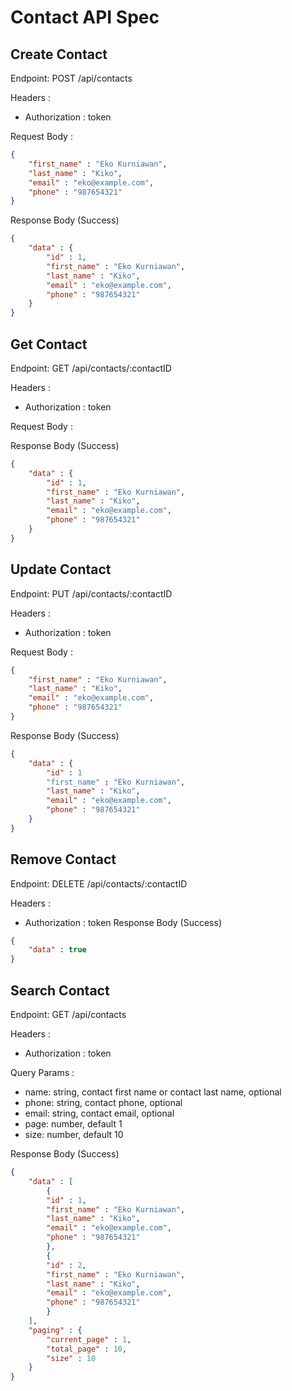 # Contact API Spec

## Create Contact

Endpoint: POST /api/contacts

Headers :
- Authorization : token

Request Body :


```json
{
    "first_name" : "Eko Kurniawan",
    "last_name" : "Kiko",
    "email" : "eko@example.com",
    "phone" : "987654321"
}
```

Response Body (Success)

```json
{
    "data" : {
        "id" : 1,
        "first_name" : "Eko Kurniawan",
        "last_name" : "Kiko",
        "email" : "eko@example.com",
        "phone" : "987654321"
    }
}
```

## Get Contact

Endpoint: GET /api/contacts/:contactID

Headers :
- Authorization : token

Request Body :

Response Body (Success)

```json
{
    "data" : {
        "id" : 1,
        "first_name" : "Eko Kurniawan",
        "last_name" : "Kiko",
        "email" : "eko@example.com",
        "phone" : "987654321"
    }
}
```

## Update Contact

Endpoint: PUT /api/contacts/:contactID

Headers :
- Authorization : token

Request Body :


```json
{
    "first_name" : "Eko Kurniawan",
    "last_name" : "Kiko",
    "email" : "eko@example.com",
    "phone" : "987654321"
}
```

Response Body (Success)

```json
{
    "data" : {
        "id" : 1 
        "first_name" : "Eko Kurniawan",
        "last_name" : "Kiko",
        "email" : "eko@example.com",
        "phone" : "987654321"
    }
}
```

## Remove Contact

Endpoint: DELETE /api/contacts/:contactID

Headers :
- Authorization : token
Response Body (Success)

```json
{
    "data" : true
}
```

## Search Contact

Endpoint: GET /api/contacts

Headers :
- Authorization : token

Query Params :
- name: string, contact first name or contact last name, optional
- phone: string, contact phone, optional
- email: string, contact email, optional
- page: number, default 1
- size: number, default 10


Response Body (Success)

```json
{
    "data" : [
        {
        "id" : 1, 
        "first_name" : "Eko Kurniawan",
        "last_name" : "Kiko",
        "email" : "eko@example.com",
        "phone" : "987654321"
        },
        {
        "id" : 2, 
        "first_name" : "Eko Kurniawan",
        "last_name" : "Kiko",
        "email" : "eko@example.com",
        "phone" : "987654321"
        }
    ],
    "paging" : {
        "current_page" : 1,
        "total_page" : 10,
        "size" : 10
    }
}
```